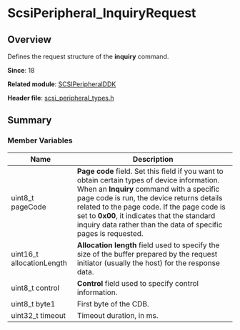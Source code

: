 # ScsiPeripheral_InquiryRequest

## Overview

Defines the request structure of the **inquiry** command.

**Since**: 18

**Related module**: [SCSIPeripheralDDK](capi-scsiperipheralddk.md)

**Header file**: [scsi_peripheral_types.h](capi-scsi-peripheral-types-h.md)

## Summary

### Member Variables

| Name| Description|
| -- | -- |
| uint8_t pageCode | **Page code** field. Set this field if you want to obtain certain types of device information. When an **Inquiry** command with a specific page code is run, the device returns details related to the page code. If the page code is set to **0x00**, it indicates that the standard inquiry data rather than the data of specific pages is requested.|
| uint16_t allocationLength | **Allocation length** field used to specify the size of the buffer prepared by the request initiator (usually the host) for the response data.|
| uint8_t control | **Control** field used to specify control information.|
| uint8_t byte1 | First byte of the CDB.|
| uint32_t timeout | Timeout duration, in ms.|
